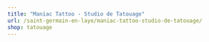```yaml
---
title: "Maniac Tattoo - Studio de Tatouage"
url: /saint-germain-en-laye/maniac-tattoo-studio-de-tatouage/
shop: tatouage
---
```

